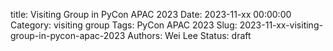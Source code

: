 title: Visiting Group in PyCon APAC 2023
Date: 2023-11-xx 00:00:00
Category: visiting group
Tags: PyCon APAC 2023
Slug: 2023-11-xx-visiting-group-in-pycon-apac-2023
Authors: Wei Lee
Status: draft

